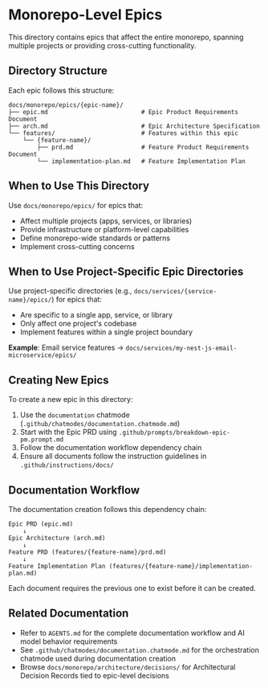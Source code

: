 # Monorepo-Level Epics

This directory contains epics that affect the entire monorepo, spanning multiple projects or providing cross-cutting functionality.

## Directory Structure

Each epic follows this structure:

```
docs/monorepo/epics/{epic-name}/
├── epic.md                          # Epic Product Requirements Document
├── arch.md                          # Epic Architecture Specification
└── features/                        # Features within this epic
    └── {feature-name}/
        ├── prd.md                   # Feature Product Requirements Document
        └── implementation-plan.md   # Feature Implementation Plan
```

## When to Use This Directory

Use `docs/monorepo/epics/` for epics that:

- Affect multiple projects (apps, services, or libraries)
- Provide infrastructure or platform-level capabilities
- Define monorepo-wide standards or patterns
- Implement cross-cutting concerns

## When to Use Project-Specific Epic Directories

Use project-specific directories (e.g., `docs/services/{service-name}/epics/`) for epics that:

- Are specific to a single app, service, or library
- Only affect one project's codebase
- Implement features within a single project boundary

**Example**: Email service features → `docs/services/my-nest-js-email-microservice/epics/`

## Creating New Epics

To create a new epic in this directory:

1. Use the `documentation` chatmode (`.github/chatmodes/documentation.chatmode.md`)
2. Start with the Epic PRD using `.github/prompts/breakdown-epic-pm.prompt.md`
3. Follow the documentation workflow dependency chain
4. Ensure all documents follow the instruction guidelines in `.github/instructions/docs/`

## Documentation Workflow

The documentation creation follows this dependency chain:

```
Epic PRD (epic.md)
    ↓
Epic Architecture (arch.md)
    ↓
Feature PRD (features/{feature-name}/prd.md)
    ↓
Feature Implementation Plan (features/{feature-name}/implementation-plan.md)
```

Each document requires the previous one to exist before it can be created.

## Related Documentation

- Refer to `AGENTS.md` for the complete documentation workflow and AI model behavior requirements
- See `.github/chatmodes/documentation.chatmode.md` for the orchestration chatmode used during documentation creation
- Browse `docs/monorepo/architecture/decisions/` for Architectural Decision Records tied to epic-level decisions
